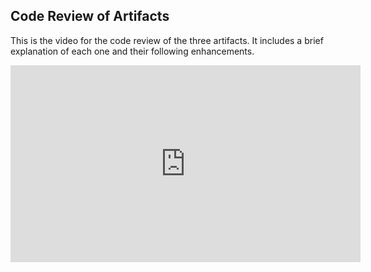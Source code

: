 ## Code Review of Artifacts

This is the video for the code review of the three artifacts. It includes a brief explanation of each one and their following enhancements.

<iframe width="560" height="315" src="https://www.youtube.com/embed/KI_oImgQkEo" frameborder="0" allow="accelerometer; autoplay; encrypted-media; gyroscope; picture-in-picture" allowfullscreen></iframe>
